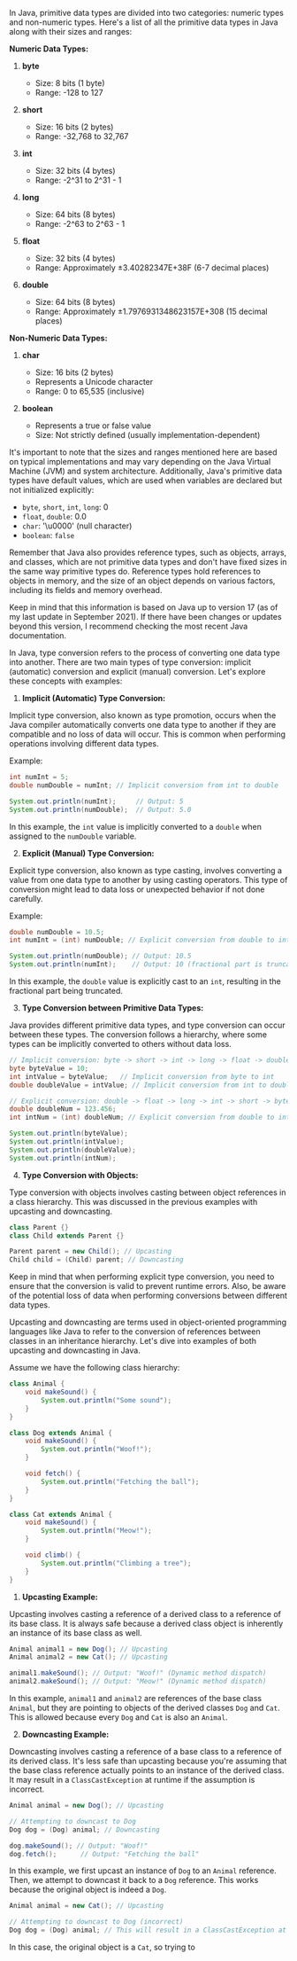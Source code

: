 
In Java, primitive data types are divided into two categories: numeric types and non-numeric types. Here's a list of all the primitive data types in Java along with their sizes and ranges:

**Numeric Data Types:**

1. **byte**
   - Size: 8 bits (1 byte)
   - Range: -128 to 127

2. **short**
   - Size: 16 bits (2 bytes)
   - Range: -32,768 to 32,767

3. **int**
   - Size: 32 bits (4 bytes)
   - Range: -2^31 to 2^31 - 1

4. **long**
   - Size: 64 bits (8 bytes)
   - Range: -2^63 to 2^63 - 1

5. **float**
   - Size: 32 bits (4 bytes)
   - Range: Approximately ±3.40282347E+38F (6-7 decimal places)

6. **double**
   - Size: 64 bits (8 bytes)
   - Range: Approximately ±1.7976931348623157E+308 (15 decimal places)

**Non-Numeric Data Types:**

1. **char**
   - Size: 16 bits (2 bytes)
   - Represents a Unicode character
   - Range: 0 to 65,535 (inclusive)

2. **boolean**
   - Represents a true or false value
   - Size: Not strictly defined (usually implementation-dependent)

It's important to note that the sizes and ranges mentioned here are based on typical implementations and may vary depending on the Java Virtual Machine (JVM) and system architecture. Additionally, Java's primitive data types have default values, which are used when variables are declared but not initialized explicitly:

- `byte`, `short`, `int`, `long`: 0
- `float`, `double`: 0.0
- `char`: '\u0000' (null character)
- `boolean`: `false`

Remember that Java also provides reference types, such as objects, arrays, and classes, which are not primitive data types and don't have fixed sizes in the same way primitive types do. Reference types hold references to objects in memory, and the size of an object depends on various factors, including its fields and memory overhead.

Keep in mind that this information is based on Java up to version 17 (as of my last update in September 2021). If there have been changes or updates beyond this version, I recommend checking the most recent Java documentation.

In Java, type conversion refers to the process of converting one data type into another. There are two main types of type conversion: implicit (automatic) conversion and explicit (manual) conversion. Let's explore these concepts with examples:

1. **Implicit (Automatic) Type Conversion:**

Implicit type conversion, also known as type promotion, occurs when the Java compiler automatically converts one data type to another if they are compatible and no loss of data will occur. This is common when performing operations involving different data types.

Example:

```java
int numInt = 5;
double numDouble = numInt; // Implicit conversion from int to double

System.out.println(numInt);     // Output: 5
System.out.println(numDouble);  // Output: 5.0
```

In this example, the `int` value is implicitly converted to a `double` when assigned to the `numDouble` variable.

2. **Explicit (Manual) Type Conversion:**

Explicit type conversion, also known as type casting, involves converting a value from one data type to another by using casting operators. This type of conversion might lead to data loss or unexpected behavior if not done carefully.

Example:

```java
double numDouble = 10.5;
int numInt = (int) numDouble; // Explicit conversion from double to int

System.out.println(numDouble); // Output: 10.5
System.out.println(numInt);    // Output: 10 (fractional part is truncated)
```

In this example, the `double` value is explicitly cast to an `int`, resulting in the fractional part being truncated.

3. **Type Conversion between Primitive Data Types:**

Java provides different primitive data types, and type conversion can occur between these types. The conversion follows a hierarchy, where some types can be implicitly converted to others without data loss.

```java
// Implicit conversion: byte -> short -> int -> long -> float -> double
byte byteValue = 10;
int intValue = byteValue;   // Implicit conversion from byte to int
double doubleValue = intValue; // Implicit conversion from int to double

// Explicit conversion: double -> float -> long -> int -> short -> byte
double doubleNum = 123.456;
int intNum = (int) doubleNum; // Explicit conversion from double to int

System.out.println(byteValue);
System.out.println(intValue);
System.out.println(doubleValue);
System.out.println(intNum);
```

4. **Type Conversion with Objects:**

Type conversion with objects involves casting between object references in a class hierarchy. This was discussed in the previous examples with upcasting and downcasting.

```java
class Parent {}
class Child extends Parent {}

Parent parent = new Child(); // Upcasting
Child child = (Child) parent; // Downcasting
```

Keep in mind that when performing explicit type conversion, you need to ensure that the conversion is valid to prevent runtime errors. Also, be aware of the potential loss of data when performing conversions between different data types.


Upcasting and downcasting are terms used in object-oriented programming languages like Java to refer to the conversion of references between classes in an inheritance hierarchy. Let's dive into examples of both upcasting and downcasting in Java.

Assume we have the following class hierarchy:

```java
class Animal {
    void makeSound() {
        System.out.println("Some sound");
    }
}

class Dog extends Animal {
    void makeSound() {
        System.out.println("Woof!");
    }

    void fetch() {
        System.out.println("Fetching the ball");
    }
}

class Cat extends Animal {
    void makeSound() {
        System.out.println("Meow!");
    }

    void climb() {
        System.out.println("Climbing a tree");
    }
}
```

1. **Upcasting Example:**

Upcasting involves casting a reference of a derived class to a reference of its base class. It is always safe because a derived class object is inherently an instance of its base class as well.

```java
Animal animal1 = new Dog(); // Upcasting
Animal animal2 = new Cat(); // Upcasting

animal1.makeSound(); // Output: "Woof!" (Dynamic method dispatch)
animal2.makeSound(); // Output: "Meow!" (Dynamic method dispatch)
```

In this example, `animal1` and `animal2` are references of the base class `Animal`, but they are pointing to objects of the derived classes `Dog` and `Cat`. This is allowed because every `Dog` and `Cat` is also an `Animal`.

2. **Downcasting Example:**

Downcasting involves casting a reference of a base class to a reference of its derived class. It's less safe than upcasting because you're assuming that the base class reference actually points to an instance of the derived class. It may result in a `ClassCastException` at runtime if the assumption is incorrect.

```java
Animal animal = new Dog(); // Upcasting

// Attempting to downcast to Dog
Dog dog = (Dog) animal; // Downcasting

dog.makeSound(); // Output: "Woof!"
dog.fetch();      // Output: "Fetching the ball"
```

In this example, we first upcast an instance of `Dog` to an `Animal` reference. Then, we attempt to downcast it back to a `Dog` reference. This works because the original object is indeed a `Dog`.

```java
Animal animal = new Cat(); // Upcasting

// Attempting to downcast to Dog (incorrect)
Dog dog = (Dog) animal; // This will result in a ClassCastException at runtime
```

In this case, the original object is a `Cat`, so trying to
